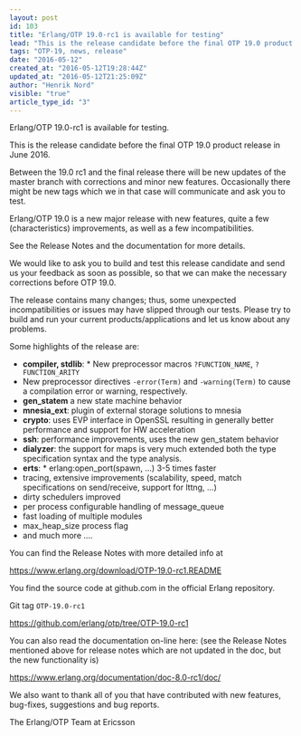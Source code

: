 ```yaml
---
layout: post
id: 103
title: "Erlang/OTP 19.0-rc1 is available for testing"
lead: "This is the release candidate before the final OTP 19.0 product release in June 2016."
tags: "OTP-19, news, release"
date: "2016-05-12"
created_at: "2016-05-12T19:28:44Z"
updated_at: "2016-05-12T21:25:09Z"
author: "Henrik Nord"
visible: "true"
article_type_id: "3"
---
```


Erlang/OTP 19.0-rc1 is available for testing.

This is the release candidate before the final OTP 19.0 product release in June 2016.

Between the 19.0 rc1 and the final release there will be new updates of
 the master branch with corrections and minor new features.
 Occasionally there might be new tags which we in that
 case will communicate and ask you to test.

Erlang/OTP 19.0 is a new major release with new features, quite a few (characteristics) improvements, as well as a few incompatibilities.

See the Release Notes and the documentation for more details.

We would like to ask you to build and test this release candidate and send us
 your feedback as soon as possible, so that we can make the necessary
 corrections before OTP 19.0.

The release contains many changes; thus, some unexpected incompatibilities
 or issues may have slipped through our tests.
 Please try to build and run your current products/applications and let us
 know about any problems.

Some highlights of the release are:
* **compiler, stdlib**: * New preprocessor macros `?FUNCTION_NAME`, `?FUNCTION_ARITY`
* New preprocessor directives `-error(Term)` and `-warning(Term)` to cause a compilation error or warning, respectively.
* **gen_statem** a new state machine behavior
* **mnesia_ext**: plugin of external storage solutions to mnesia
* **crypto**: uses EVP interface in OpenSSL resulting in generally better performance and support for HW acceleration
* **ssh**: performance improvements, uses the new gen_statem behavior
* **dialyzer**: the support for maps is very much extended both the type specification syntax and the type analysis.
* **erts**: * erlang:open_port(spawn, ...) 3-5 times faster
* tracing, extensive improvements (scalability, speed, match specifications on send/receive, support for lttng, ...)
* dirty schedulers improved
* per process configurable handling of message_queue
* fast loading of multiple modules
* max_heap_size process flag
* and much more ....

You can find the Release Notes with more detailed info at

<https://www.erlang.org/download/OTP-19.0-rc1.README>

You find the source code at github.com in the official Erlang repository.

Git tag `OTP-19.0-rc1`

<https://github.com/erlang/otp/tree/OTP-19.0-rc1>

You can also read the documentation on-line here:
 (see the Release Notes mentioned above for release notes which
 are not updated in the doc, but the new functionality is)

<https://www.erlang.org/documentation/doc-8.0-rc1/doc/>

We also want to thank all of you that have contributed with new features, bug-fixes, suggestions and bug reports.

The Erlang/OTP Team at Ericsson
